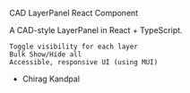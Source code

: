 CAD LayerPanel React Component

A CAD-style LayerPanel in React + TypeScript.

    Toggle visibility for each layer
    Bulk Show/Hide all
    Accessible, responsive UI (using MUI)
- Chirag Kandpal
